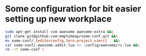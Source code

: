 # Some configuration for bit easier setting up new workplace

```bash
sudo apt-get install vim awesome awesome-extra &&\
git clone git@github.com:emptyHeap/some-conf.git &&\
mv some-conf/.{editorconfig,tern-project,vimrc} . &&\
cat some-conf/.awesome.addit.lua >> .config/awesome/rc.lua &&\
rm -rf some-conf \
```
